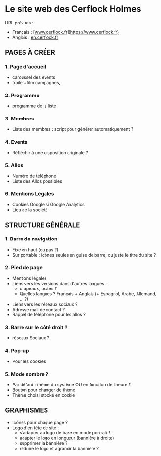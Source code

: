 # Le site web des Cerflock Holmes
URL prévues :
* Français : [www.cerflock.fr](https://www.cerflock.fr)
* Anglais : [en.cerflock.fr](https://en.cerflock.fr)

## PAGES À CRÉER

### 1. Page d'accueil
* caroussel des events
* trailer+film campagnes,

### 2. Programme
* programme de la liste

### 3. Membres
* Liste des membres : script pour générer automatiquement ?

### 4. Events
* Réfléchir à une disposition originale ?

### 5. Allos
* Numéro de téléphone
* Liste des Allos possibles

### 6. Mentions Légales
* Cookies Google si Google Analytics
* Lieu de la société


## STRUCTURE GÉNÉRALE

### 1. Barre de navigation
* Fixe en haut (ou pas ?)
* Sur portable : icônes seules en guise de barre, ou juste le titre du site ?

### 2. Pied de page
* Mentions légales
* Liens vers les versions dans d'autres langues : 
  * drapeaux, textes ?
  * Quelles langues ? Français + Anglais (+ Espagnol, Arabe, Allemand, ... ?)
* Liens vers les réseaux sociaux ?
* Adresse mail de contact ?
* Rappel de téléphone pour les allos ?

### 3. Barre sur le côté droit ?
* réseaux Sociaux ?

### 4. Pop-up
* Pour les cookies

### 5. Mode sombre ?
* Par défaut : thème du système OU en fonction de l'heure ?
* Bouton pour changer de thème
* Thème choisi stocké en cookie


## GRAPHISMES
* Icônes pour chaque page ?
* Logo d'en tête de site : 
  * s'adapter au logo de base en mode portrait ?
  * adapter le logo en longueur (bannière à droite)
  * supprimer la bannière ?
  * réduire le logo et agrandir la bannière ?
